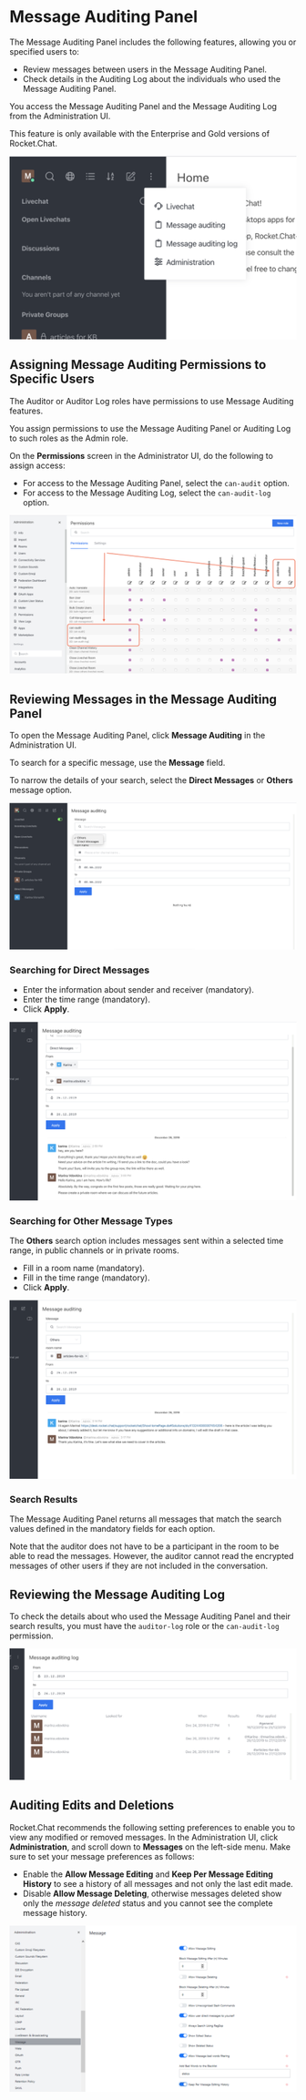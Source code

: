 # Message Auditing Panel

The Message Auditing Panel includes the following features, allowing you or specified users to:

* Review messages between users in the Message Auditing Panel.
* Check details in the Auditing Log about the individuals who used the Message Auditing Panel.

You access the Message Auditing Panel and the Message Auditing Log from the Administration UI.

This feature is only available with the Enterprise and Gold versions of Rocket.Chat.

![](auditing-UI.png)

## Assigning Message Auditing Permissions to Specific Users

The Auditor or Auditor Log roles have permissions to use Message Auditing features.

You assign permissions to use the Message Auditing Panel or Auditing Log to such roles as the Admin role.

On the **Permissions** screen in the Administrator UI, do the following to assign access:

* For access to the Message Auditing Panel, select the `can-audit` option.
* For access to the Message Auditing Log, select the `can-audit-log` option.

![](auditing-roles.png)

## Reviewing Messages in the Message Auditing Panel

To open the Message Auditing Panel, click **Message Auditing** in the Administration UI.

To search for a specific message, use the **Message** field.

To narrow the details of your search, select the **Direct Messages** or **Others** message option.

![](auditing-toggle.png)

### Searching for Direct Messages

* Enter the information about sender and receiver (mandatory).
* Enter the time range (mandatory).
* Click **Apply**.

![](direct-messages.png)

### Searching for Other Message Types

The **Others** search option includes messages sent within a selected time range, in public channels or in private rooms. 

* Fill in a room name (mandatory).
* Fill in the time range (mandatory).
* Click **Apply**.

![](auditing-others.png)

### Search Results

The Message Auditing Panel returns all messages that match the search values defined in the mandatory fields for each option.

Note that the auditor does not have to be a participant in the room to be able to read the messages. However, the auditor cannot read the encrypted messages of other users if they are not included in the conversation.

## Reviewing the Message Auditing Log

To check the details about who used the Message Auditing Panel and their search results, you must have the `auditor-log` role or the `can-audit-log` permission.

![](audit-log.png)

## Auditing Edits and Deletions

Rocket.Chat recommends the following setting preferences to enable you to view any modified or removed messages. In the Administration UI, click **Administration**, and scroll down to **Messages** on the left-side menu. Make sure to set your message preferences as follows:

* Enable the **Allow Message Editing** and **Keep Per Message Editing History** to see a history of all messages and not only the last edit made.
* Disable **Allow Message Deleting**, otherwise messages deleted show only the *message deleted* status and you cannot see the complete message history.

![](auditing-preferences.png)
